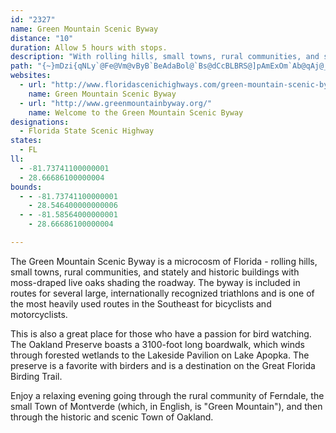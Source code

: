 ```yaml
---
id: "2327"
name: Green Mountain Scenic Byway
distance: "10"
duration: Allow 5 hours with stops.
description: "With rolling hills, small towns, rural communities, and stately and historic buildings with moss-draped live oaks shading the roadway, the Green Mountain Scenic Byway is a must for motorcyclists, bicyclists, birders, or Sunday drivers wanting to take a five-hour trip along scenic central Florida."
path: "{~}mDzi{qNLy`@Fe@Vm@vByB`BeAdaBol@`Bs@dCcBLBRS@]pAmExOm`Ab@qAj@_At@y@fEaDx@kAx@aBl@wCvGma@h@{AfAeBxAwAx@a@hA_@tAWz[iCbDDjQfBrCQvFsA|BM`BLhBj@pAx@rUpQjB~@bB^bCPfAEzJeAlAAlYrCbCB|CUdBc@lDuAxByAlBeCjCcHtPuWVmAhAuJLi@bWqt@`@aB\\_CEsMPcCr@qD|CsI`AcEn@cF?}HRy@XWdyAVzBR~HpAhHxApB`A`d@dc@zAr@jEXdBf@hAr@xDvDtD`Ep@xAHjAHfHRhBj@vAtCfDnA~@nA\\jALtAEtAY`NsHdAy@hQ{TnAuBpAaEfGuT`AaBh@o@zl@o^jBcCl@mAxD{KfBkRTeMqA_R@yAVeCf@eBbAsB~F{Hx@}@|CaCdBoBjAiBx@uBNaAAqAmAeD[aB?sCVkC}O_VwGmKmDoGg@_BYeBOyC?sBx@{MWgDUy@{@yB{AmBaBgAwEsBw@u@YoACaPc@gCImDGw\\FaInAyEJ{@M_g@Hc^GoJBqUQ_BiAgDmAcBeA{@gCgAeJeBoCkBkCaDgEiKmDqK{C{GsBiFoCaLkCcLa@}DHS?u@Y}A_@g@YcB}BqV"
websites:
  - url: "http://www.floridascenichighways.com/green-mountain-scenic-byway/"
    name: Green Mountain Scenic Byway
  - url: "http://www.greenmountainbyway.org/"
    name: Welcome to the Green Mountain Scenic Byway
designations:
  - Florida State Scenic Highway
states:
  - FL
ll:
  - -81.73741100000001
  - 28.66686100000004
bounds:
  - - -81.73741100000001
    - 28.546400000000006
  - - -81.58564000000001
    - 28.66686100000004

---
```


The Green Mountain Scenic Byway is a microcosm of Florida - rolling hills, small towns, rural communities, and stately and historic buildings with moss-draped live oaks shading the roadway. The byway is included in routes for several large, internationally recognized triathlons and is one of the most heavily used routes in the Southeast for bicyclists and motorcyclists.

This is also a great place for those who have a passion for bird watching. The Oakland Preserve boasts a 3100-foot long boardwalk, which winds through forested wetlands to the Lakeside Pavilion on Lake Apopka. The preserve is a favorite with birders and is a destination on the Great Florida Birding Trail.

Enjoy a relaxing evening going through the rural community of Ferndale, the small Town of Montverde (which, in English, is "Green Mountain"), and then through the historic and scenic Town of Oakland.
